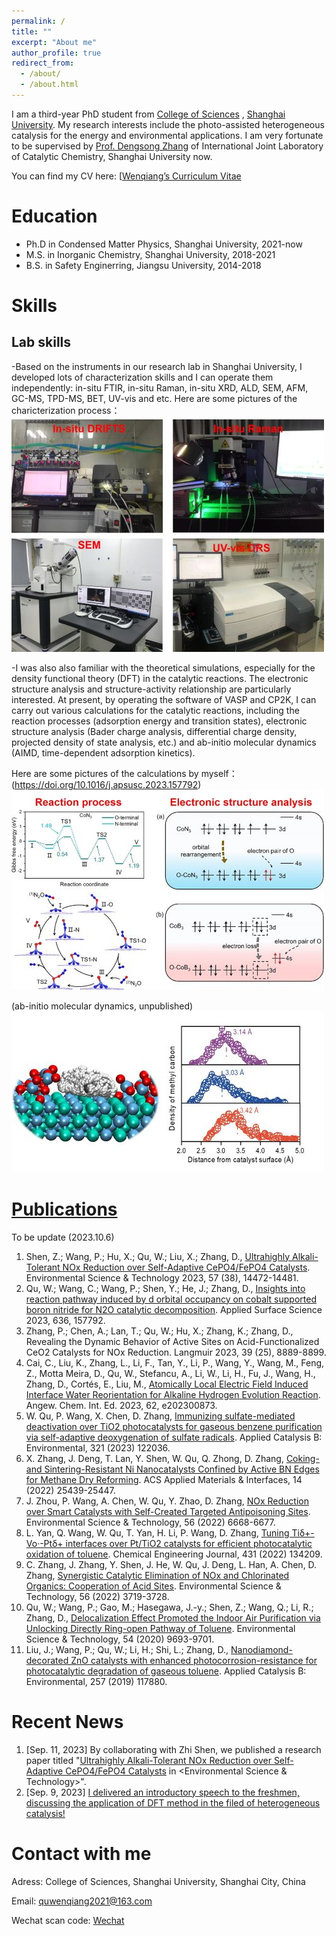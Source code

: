 ```yaml
---
permalink: /
title: ""
excerpt: "About me"
author_profile: true
redirect_from: 
  - /about/
  - /about.html
---
```


I am a third-year PhD student from [College of Sciences](https://scicol.shu.edu.cn/) , [Shanghai University](https://www.shu.edu.cn/). My research interests include the photo-assisted heterogeneous catalysis for the energy and environmental applications. 
I am very fortunate to be supervised by [Prof. Dengsong Zhang](https://scicol.shu.edu.cn/info/1241/7550.htm) of International Joint Laboratory of Catalytic Chemistry, Shanghai University now.

You can find my CV here: [[Wenqiang’s Curriculum Vitae](../assets/CV.pdf) 


Education
======
* Ph.D in Condensed Matter Physics, Shanghai University, 2021-now 
* M.S. in Inorganic Chemistry, Shanghai University, 2018-2021
* B.S. in Safety Enginerring, Jiangsu University, 2014-2018


Skills
======
  Lab skills
  ---
  -Based on the instruments in our research lab in Shanghai University, I developed lots of characterization skills and I can operate them independently:
  in-situ FTIR, in-situ Raman, in-situ XRD, ALD, SEM, AFM, GC-MS, TPD-MS, BET, UV-vis and etc.
  Here are some pictures of the charicterization process：
  <br/><img src='/images/instruments/labskill1.jpg'>
  
  -I was also also familiar with the theoretical simulations, especially for the density functional theory (DFT) in the catalytic reactions. The electronic structure analysis and structure-activity relationship are particularly interested. At present, by operating the software of VASP and CP2K, I can carry out various calculations for the catalytic reactions, including the reaction processes (adsorption energy and transition states), electronic structure analysis (Bader charge analysis, differential charge density, projected density of state analysis, etc.) and ab-initio molecular dynamics (AIMD, time-dependent adsorption kinetics).
  
  Here are some pictures of the calculations by myself：
  (https://doi.org/10.1016/j.apsusc.2023.157792)
   <br/><img src='/images/DFT/DFT1.jpg'>
 
  (ab-initio molecular dynamics, unpublished)
    <br/><img src='/images/DFT/DFT2.jpg'>


[Publications](https://wenqiang2.github.io/publications/)
======
To be update (2023.10.6)

1. Shen, Z.; Wang, P.; Hu, X.; Qu, W.; Liu, X.; Zhang, D., [Ultrahighly Alkali-Tolerant NOx Reduction over Self-Adaptive CePO4/FePO4 Catalysts](https://wenqiang2.github.io/publication/2023-09-11-paper-paper-number10). Environmental Science & Technology 2023, 57 (38), 14472-14481.
1. Qu, W.; Wang, C.; Wang, P.; Shen, Y.; He, J.; Zhang, D., [Insights into reaction pathway induced by d orbital occupancy on cobalt supported boron nitride for N2O catalytic decomposition](https://wenqiang2.github.io/publication/2023-06-27-paper-paper-number9). Applied Surface Science 2023, 636, 157792.
1. Zhang, P.; Chen, A.; Lan, T.; Qu, W.; Hu, X.; Zhang, K.; Zhang, D., Revealing the Dynamic Behavior of Active Sites on Acid-Functionalized CeO2 Catalysts for NOx Reduction. Langmuir 2023, 39 (25), 8889-8899.
1. Cai, C., Liu, K., Zhang, L., Li, F., Tan, Y., Li, P., Wang, Y., Wang, M., Feng, Z., Motta Meira, D., Qu, W., Stefancu, A., Li, W., Li, H., Fu, J., Wang, H., Zhang, D., Cortés, E., Liu, M., [Atomically Local Electric Field Induced Interface Water Reorientation for Alkaline Hydrogen Evolution Reaction](https://wenqiang2.github.io/publication/2023-03-08-paper-paper-number7). Angew. Chem. Int. Ed. 2023, 62, e202300873.
1. W. Qu, P. Wang, X. Chen, D. Zhang, [Immunizing sulfate-mediated deactivation over TiO2 photocatalysts for gaseous benzene purification via self-adaptive deoxygenation of sulfate radicals](https://wenqiang2.github.io/publication/2023-02-01-paper-paper-number8). Applied Catalysis B: Environmental, 321 (2023) 122036.
1. X. Zhang, J. Deng, T. Lan, Y. Shen, W. Qu, Q. Zhong, D. Zhang, [Coking- and Sintering-Resistant Ni Nanocatalysts Confined by Active BN Edges for Methane Dry Reforming](https://wenqiang2.github.io/publication/2022-05-23-paper-paper-number6). ACS Applied Materials & Interfaces, 14 (2022) 25439-25447.
1. J. Zhou, P. Wang, A. Chen, W. Qu, Y. Zhao, D. Zhang, [NOx Reduction over Smart Catalysts with Self-Created Targeted Antipoisoning Sites](https://wenqiang2.github.io/publication/2022-05-02-paper-paper-number5). Environmental Science & Technology, 56 (2022) 6668-6677.
1. L. Yan, Q. Wang, W. Qu, T. Yan, H. Li, P. Wang, D. Zhang, [Tuning Tiδ+-Vo·-Ptδ+ interfaces over Pt/TiO2 catalysts for efficient photocatalytic oxidation of toluene](https://wenqiang2.github.io/publication/2022-03-01-paper-number3). Chemical Engineering Journal, 431 (2022) 134209.
1. C. Zhang, J. Zhang, Y. Shen, J. He, W. Qu, J. Deng, L. Han, A. Chen, D. Zhang, [Synergistic Catalytic Elimination of NOx and Chlorinated Organics: Cooperation of Acid Sites](https://wenqiang2.github.io/publication/2022-02-28-paper-paper-number4). Environmental Science & Technology, 56 (2022) 3719-3728.
1. Qu, W.; Wang, P.; Gao, M.; Hasegawa, J.-y.; Shen, Z.; Wang, Q.; Li, R.; Zhang, D., [Delocalization Effect Promoted the Indoor Air Purification via Unlocking Directly Ring-open Pathway of Toluene](https://wenqiang2.github.io/publication/2020-06-29-paper-paper-number2). Environmental Science & Technology, 54 (2020) 9693-9701.
1. Liu, J.; Wang, P.; Qu, W.; Li, H.; Shi, L.; Zhang, D., [Nanodiamond-decorated ZnO catalysts with enhanced photocorrosion-resistance for photocatalytic degradation of gaseous toluene](https://wenqiang2.github.io/publication/2019-11-15-paper-paper-number1). Applied Catalysis B: Environmental, 257 (2019) 117880. 


Recent News
======
1. [Sep. 11, 2023] By collaborating with Zhi Shen, we published a research paper titled "[Ultrahighly Alkali-Tolerant NOx Reduction over Self-Adaptive CePO4/FePO4 Catalysts]("https://wenqiang2.github.io/publication/2023-09-11-paper-paper-number10) in <Environmental Science & Technology>". 
1. [Sep. 9, 2023] [I delivered an introductory speech to the freshmen, discussing the application of DFT method in the filed of heterogeneous catalysis!](https://wenqiang2.github.io/portfolio/portfolio-1/)


Contact with me
======
Adress: College of Sciences, Shanghai University, Shanghai City, China

Email: quwenqiang2021@163.com

Wechat scan code: [Wechat](../images/wechat.jpg)

